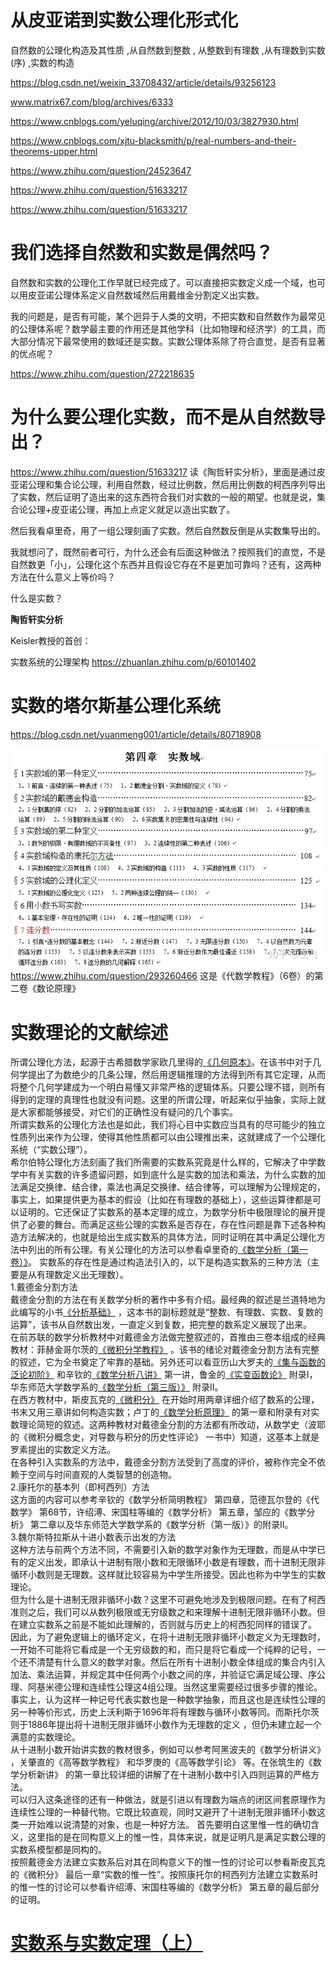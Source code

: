 # 从皮亚诺到实数公理化形式化
 自然数的公理化构造及其性质 ,从自然数到整数 , 从整数到有理数 ,从有理数到实数(序) ,实数的构造

https://blog.csdn.net/weixin_33708432/article/details/93256123

www.matrix67.com/blog/archives/6333

https://www.cnblogs.com/yeluqing/archive/2012/10/03/3827930.html

https://www.cnblogs.com/xjtu-blacksmith/p/real-numbers-and-their-theorems-upper.html


https://www.zhihu.com/question/24523647



https://www.zhihu.com/question/51633217


https://www.zhihu.com/question/51633217

































# 我们选择自然数和实数是偶然吗？

自然数和实数的公理化工作早就已经完成了。可以直接把实数定义成一个域，也可以用皮亚诺公理体系定义自然数域然后用戴维金分割定义出实数。

我的问题是，是否有可能，某个迥异于人类的文明，不把实数和自然数作为最常见的公理体系呢？数学最主要的作用还是其他学科（比如物理和经济学）的工具，而大部分情况下最常使用的数域还是实数。实数公理体系除了符合直觉，是否有显著的优点呢？


https://www.zhihu.com/question/272218635
# 为什么要公理化实数，而不是从自然数导出？
https://www.zhihu.com/question/51633217
读《陶哲轩实分析》，里面是通过皮亚诺公理和集合论公理，利用自然数，经过比例数，然后用比例数的柯西序列导出了实数，然后证明了造出来的这东西符合我们对实数的一般的期望。也就是说，集合论公理+皮亚诺公理，再加上点定义就足以造出实数了。

然后我看卓里奇，用了一组公理刻画了实数。然后自然数反倒是从实数集导出的。

我就想问了，既然前者可行，为什么还会有后面这种做法？按照我们的直觉，不是自然数更「小」，公理化这个东西并且假设它存在不是更加可靠吗？还有，这两种方法在什么意义上等价吗？

什么是实数？

**陶哲轩实分析**





Keisler教授的首创：

实数系统的公理架构
https://zhuanlan.zhihu.com/p/60101402

# 实数的塔尔斯基公理化系统
https://blog.csdn.net/yuanmeng001/article/details/80718908



![](_v_images/1575984836_19650.png)
https://www.zhihu.com/question/293260466
这是《代数学教程》（6卷）的第二卷《数论原理》

# 实数理论的文献综述

所谓公理化方法，起源于古希腊数学家欧几里得的[《几何原本》](https://www.baidu.com/s?wd=%E3%80%8A%E5%87%A0%E4%BD%95%E5%8E%9F%E6%9C%AC%E3%80%8B&tn=SE_PcZhidaonwhc_ngpagmjz&rsv_dl=gh_pc_zhidao)。在该书中对于几何学提出了为数绝少的几条公理，然后用逻辑推理的方法得到所有其它定理，从而将整个几何学建成为一个明白易懂又非常严格的逻辑体系。只要公理不错，则所有得到的定理的真理性也就没有问题。这里的所谓公理，听起来似乎抽象，实际上就是大家都能够接受，对它们的正确性没有疑问的几个事实。  
所谓实数系的公理化方法也是如此，我们将心目中实数应当具有的尽可能少的独立性质列出来作为公理，使得其他性质都可以由公理推出来，这就建成了一个公理化系统（“实数公理”）。  
希尔伯特公理化方法刻画了我们所需要的实数系究竟是什么样的，它解决了中学数学中有关实数的许多遗留问题，如到底什么是实数的加法和乘法，为什么实数的加法满足交换律、结合律，乘法也满足交换律、结合律等，可以理解为公理规定的，事实上，如果提供更为基本的假设（比如在有理数的基础上），这些运算律都是可以证明的。它还保证了实数系的基本定理的成立，为数学分析中极限理论的展开提供了必要的舞台。而满足这些公理的实数系是否存在，存在性问题是靠下述各种构造方法解决的，也就是给出生成实数系的具体方法，同时证明在其中满足公理化方法中列出的所有公理。有关公理化的方法可以参看卓里奇的[《数学分析（第一卷）》](https://www.baidu.com/s?wd=%E3%80%8A%E6%95%B0%E5%AD%A6%E5%88%86%E6%9E%90%EF%BC%88%E7%AC%AC%E4%B8%80%E5%8D%B7%EF%BC%89%E3%80%8B&tn=SE_PcZhidaonwhc_ngpagmjz&rsv_dl=gh_pc_zhidao)。 实数系的存在性是通过构造法引入的，以下是构造实数系的三种方法（主要是从有理数定义出无理数）。  
1.戴德金分割方法  
戴德金分割的方法在有关数学分析的著作中多有介绍。最经典的叙述是兰道特地为此编写的小书[《分析基础》](https://www.baidu.com/s?wd=%E3%80%8A%E5%88%86%E6%9E%90%E5%9F%BA%E7%A1%80%E3%80%8B&tn=SE_PcZhidaonwhc_ngpagmjz&rsv_dl=gh_pc_zhidao) ，这本书的副标题就是“整数、有理数、实数、复数的运算”，该书从自然数出发，一直定义到复数，把完整的数系定义展现了出来。  
在前苏联的数学分析教材中对戴德金方法做完整叙述的，首推由三卷本组成的经典教材：菲赫金哥尔茨的[《微积分学教程》](https://www.baidu.com/s?wd=%E3%80%8A%E5%BE%AE%E7%A7%AF%E5%88%86%E5%AD%A6%E6%95%99%E7%A8%8B%E3%80%8B&tn=SE_PcZhidaonwhc_ngpagmjz&rsv_dl=gh_pc_zhidao) 。该书的绪论对戴德金分割方法有完整的叙述，它为全书奠定了牢靠的基础。另外还可以看亚历山大罗夫的[《集与函数的泛论初阶》](https://www.baidu.com/s?wd=%E3%80%8A%E9%9B%86%E4%B8%8E%E5%87%BD%E6%95%B0%E7%9A%84%E6%B3%9B%E8%AE%BA%E5%88%9D%E9%98%B6%E3%80%8B&tn=SE_PcZhidaonwhc_ngpagmjz&rsv_dl=gh_pc_zhidao) 和辛钦的[《数学分析八讲》](https://www.baidu.com/s?wd=%E3%80%8A%E6%95%B0%E5%AD%A6%E5%88%86%E6%9E%90%E5%85%AB%E8%AE%B2%E3%80%8B&tn=SE_PcZhidaonwhc_ngpagmjz&rsv_dl=gh_pc_zhidao) 第一讲，鲁金的[《实变函数论》](https://www.baidu.com/s?wd=%E3%80%8A%E5%AE%9E%E5%8F%98%E5%87%BD%E6%95%B0%E8%AE%BA%E3%80%8B&tn=SE_PcZhidaonwhc_ngpagmjz&rsv_dl=gh_pc_zhidao) 附录Ⅰ，华东师范大学数学系的[《数学分析（第三版）》](https://www.baidu.com/s?wd=%E3%80%8A%E6%95%B0%E5%AD%A6%E5%88%86%E6%9E%90%EF%BC%88%E7%AC%AC%E4%B8%89%E7%89%88%EF%BC%89%E3%80%8B&tn=SE_PcZhidaonwhc_ngpagmjz&rsv_dl=gh_pc_zhidao) 附录Ⅱ。  
在西方教材中，斯皮瓦克的[《微积分》](https://www.baidu.com/s?wd=%E3%80%8A%E5%BE%AE%E7%A7%AF%E5%88%86%E3%80%8B&tn=SE_PcZhidaonwhc_ngpagmjz&rsv_dl=gh_pc_zhidao) 在开始时用两章详细介绍了数系的公理，书末又用三章讲如何构造实数；卢丁的[《数学分析原理》](https://www.baidu.com/s?wd=%E3%80%8A%E6%95%B0%E5%AD%A6%E5%88%86%E6%9E%90%E5%8E%9F%E7%90%86%E3%80%8B&tn=SE_PcZhidaonwhc_ngpagmjz&rsv_dl=gh_pc_zhidao) 的第一章和附录有对实数理论简短的叙述。这两种教材对戴德金分割的方法都有所改动，从数学史（波耶的《微积分概念史，对导数与积分的历史性评论》 一书中）知道，这基本上就是罗素提出的实数定义方法。  
在各种引入实数系的方法中，戴德金分割方法受到了高度的评价，被称作完全不依赖于空间与时间直观的人类智慧的创造物。  
2.康托尔的基本列（即柯西列）方法  
这方面的内容可以参考辛钦的《数学分析简明教程》 第四章，范德瓦尔登的《代数学》 第68节，许绍溥、宋国柱等编的《数学分析》 第五章，邹应的《数学分析》 第二章以及华东师范大学数学系的《数学分析（第一版）》的附录Ⅱ。  
3.魏尔斯特拉斯从十进小数表示出发的方法  
这种方法与前两个方法不同，不需要引入新的数学对象作为无理数，而是从中学已有的定义出发，即承认十进制有限小数和无限循环小数是有理数，而十进制无限非循环小数则是无理数。这样就比较容易为中学生所接受。因此也称为中学生的实数理论。  
但为什么是十进制无限非循环小数？这里不可避免地涉及到极限问题。在有了柯西准则之后，我们可以从数列极限或无穷级数之和来理解十进制无限非循环小数。但在建立实数系之前是不能如此理解的，否则就与历史上的柯西犯同样的错误了。  
因此，为了避免逻辑上的循环定义，在将十进制无限非循环小数定义为无理数时，一开始不可能将它看成是一个无穷级数的和，而只是将它看成一个纯粹的记号，一个还不清楚有什么意义的数学对象。然后在所有十进制小数全体组成的集合内引入加法、乘法运算，并规定其中任何两个小数之间的序，并验证它满足域公理、序公理、阿基米德公理和连续性公理这4组公理。当然这里需要经过很多步骤的推论。事实上，认为这样一种记号代表实数也是一种数学抽象，而且这也是连续性公理的另一种等价形式，历史上沃利斯于1696年将有理数与循环小数等同。而斯托尔茨则于1886年提出将十进制无限非循环小数作为无理数的定义 ，但仍未建立起一个满意的实数理论。  
从十进制小数开始讲实数的教材很多，例如可以参考阿黑波夫的《数学分析讲义》 ，关肇直的《高等数学教程》 和华罗庚的《高等数学引论》 等。在张筑生的《数学分析新讲》 的第一章比较详细的讲解了在十进制小数中引入四则运算的严格方法。  
可以归入这条途径的还有一种做法，就是引进以有理数为端点的闭区间套原理作为连续性公理的一种替代物。它既比较直观，同时又避开了十进制无限非循环小数这类一开始难以说清楚的对象，也是一种好方法。 首先要明白这里惟一性的确切含义，这里指的是在同构意义上的惟一性，具体来说，就是证明凡是满足实数公理的实数系模型都是同构的。  
按照戴德金方法建立实数系后对其在同构意义下的惟一性的讨论可以参看斯皮瓦克的《微积分》 最后一章“实数的惟一性”。按照康托尔的柯西列方法建立实数系时的惟一性的讨论可以参看许绍溥、宋国柱等编的《数学分析》 第五章的最后部分的证明。














# [实数系与实数定理（上）](https://www.cnblogs.com/xjtu-blacksmith/p/real-numbers-and-their-theorems-upper.html)


